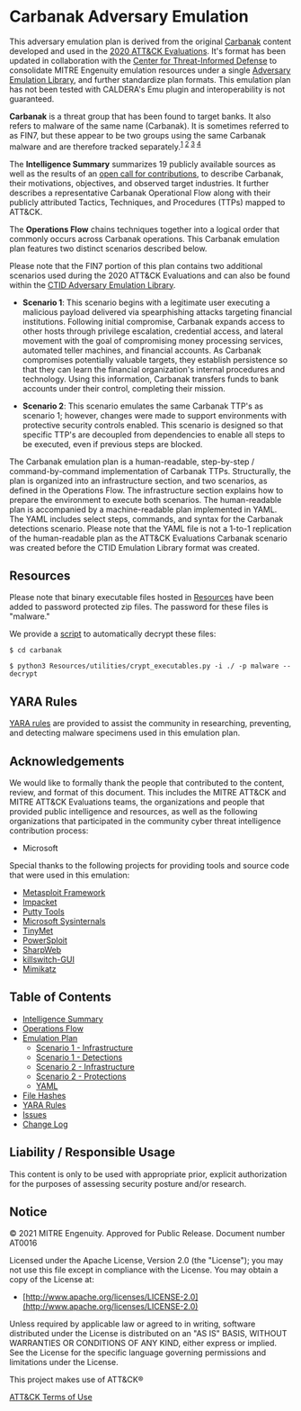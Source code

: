 # Carbanak Adversary Emulation

This adversary emulation plan is derived from the original [Carbanak](https://attack.mitre.org/groups/G0008/) content developed and used in the [2020 ATT&CK Evaluations](https://attackevals.mitre-engenuity.org/carbanak-fin7/). It's format has been updated in collaboration with the [Center for Threat-Informed Defense](https://mitre-engenuity.org/center-for-threat-informed-defense/) to consolidate MITRE Engenuity emulation resources under a single [Adversary Emulation Library](https://github.com/center-for-threat-informed-defense/adversary_emulation_library), and further standardize plan formats. This emulation plan has not been tested with CALDERA's Emu plugin and interoperability is not guaranteed.

**Carbanak** is a threat group that has been found to target banks. It also refers to malware of the same name (Carbanak). It is sometimes referred to as FIN7, but these appear to be two groups using the same Carbanak malware and are therefore tracked separately.<sup>[1](https://www.fireeye.com/blog/threat-research/2017/03/fin7_spear_phishing.html) [2](https://www.fireeye.com/blog/threat-research/2017/04/fin7-phishing-lnk.html) [3](https://www.fireeye.com/blog/threat-research/2017/06/behind-the-carbanak-backdoor.html) [4](https://www.fireeye.com/blog/threat-research/2018/08/fin7-pursuing-an-enigmatic-and-evasive-global-criminal-operation.html) </sup>

The **Intelligence Summary** summarizes 19 publicly available sources as well as the results of an [open call for contributions](https://medium.com/mitre-attack/announcing-2020s-attack-evaluation-6755650b68c2), to describe Carbanak, their motivations, objectives, and observed target industries. It further describes a representative Carbanak Operational Flow along with their publicly attributed Tactics, Techniques, and Procedures (TTPs) mapped to ATT&CK.

The **Operations Flow** chains techniques together into a logical order that commonly occurs across Carbanak operations. This Carbanak emulation plan features two distinct scenarios described below.

Please note that the FIN7 portion of this plan contains two additional scenarios used during the 2020 ATT&CK Evaluations and can also be found within the [CTID Adversary Emulation Library](https://github.com/center-for-threat-informed-defense/adversary_emulation_library).

- **Scenario 1**: This scenario begins with a legitimate user executing a malicious payload delivered via spearphishing attacks targeting financial institutions. Following initial compromise, Carbanak expands access to other hosts through privilege escalation, credential access, and lateral movement with the goal of compromising money processing services, automated teller machines, and financial accounts. As Carbanak compromises potentially valuable targets, they establish persistence so that they can learn the financial organization's internal procedures and technology. Using this information, Carbanak transfers funds to bank accounts under their control, completing their mission.

- **Scenario 2**: This scenario emulates the same Carbanak TTP's as scenario 1; however, changes were made to support environments with protective security controls enabled. This scenario is designed so that specific TTP's are decoupled from dependencies to enable all steps to be executed, even if previous steps are blocked.

The Carbanak emulation plan is a human-readable, step-by-step / command-by-command implementation of Carbanak TTPs. Structurally, the plan is organized into an infrastructure section, and two scenarios, as defined in the Operations Flow. The infrastructure section explains how to prepare the environment to execute both scenarios. The human-readable plan is accompanied by a machine-readable plan implemented in YAML. The YAML includes select steps, commands, and syntax for the Carbanak detections scenario. Please note that the YAML file is not a 1-to-1 replication of the human-readable plan as the ATT&CK Evaluations Carbanak scenario was created before the CTID Emulation Library format was created.

## Resources

Please note that binary executable files hosted in [Resources](/Resources/) have been added to password protected zip files.  The password for these files is "malware."

We provide a [script](/Resources/utilities/crypt_executables.py) to automatically decrypt these files:

```
$ cd carbanak

$ python3 Resources/utilities/crypt_executables.py -i ./ -p malware --decrypt
```

## YARA Rules

[YARA rules](/yara-rules) are provided to assist the community in researching, preventing, and detecting malware specimens used in this emulation plan.

## Acknowledgements

We would like to formally thank the people that contributed to the content, review, and format of this document. This includes the MITRE ATT&CK and MITRE ATT&CK Evaluations teams, the organizations and people that provided public intelligence and resources, as well as the following organizations that participated in the community cyber threat intelligence contribution process:

- Microsoft

Special thanks to the following projects for providing tools and source code that were used in this emulation:

- [Metasploit Framework](https://github.com/rapid7/metasploit-framework)
- [Impacket](https://github.com/SecureAuthCorp/impacket)
- [Putty Tools](https://www.putty.org)
- [Microsoft Sysinternals](https://docs.microsoft.com/en-us/sysinternals/)
- [TinyMet](https://github.com/SherifEldeeb/TinyMet)
- [PowerSploit](https://github.com/PowerShellMafia/PowerSploit)
- [SharpWeb](https://github.com/djhohnstein/SharpWeb)
- [killswitch-GUI](https://github.com/killswitch-GUI/SetWindowsHookEx-Keylogger)
- [Mimikatz](https://github.com/gentilkiwi/mimikatz)

## Table of Contents

- [Intelligence Summary](/Intelligence_Summary.md)
- [Operations Flow](/Operations_Flow.md)
- [Emulation Plan](/Emulation_Plan)
  - [Scenario 1 - Infrastructure](/Emulation_Plan/Scenario_1/Infrastructure.md)
  - [Scenario 1 - Detections](/Emulation_Plan/Scenario_1)
  - [Scenario 2 - Infrastructure](/Emulation_Plan/Scenario_2/Infrastructure.md)
  - [Scenario 2 - Protections](/Emulation_Plan/Scenario_2)
  - [YAML](/Emulation_Plan/yaml)
- [File Hashes](/hashes)
- [YARA Rules](/yara-rules)
- [Issues](https://github.com/center-for-threat-informed-defense/adversary_emulation_library/issues)
- [Change Log](/CHANGE_LOG.md)

## Liability / Responsible Usage
This content is only to be used with appropriate prior, explicit authorization for the purposes of assessing security posture and/or research.

## Notice
© 2021 MITRE Engenuity. Approved for Public Release. Document number AT0016

Licensed under the Apache License, Version 2.0 (the "License"); you may not use this file except in compliance with the License. You may obtain a copy of the License at:

* [http://www.apache.org/licenses/LICENSE-2.0](http://www.apache.org/licenses/LICENSE-2.0)

Unless required by applicable law or agreed to in writing, software distributed under the License is distributed on an "AS IS" BASIS, WITHOUT WARRANTIES OR CONDITIONS OF ANY KIND, either express or implied. See the License for the specific language governing permissions and limitations under the License.

This project makes use of ATT&CK®

[ATT&CK Terms of Use](https://attack.mitre.org/resources/terms-of-use/)
